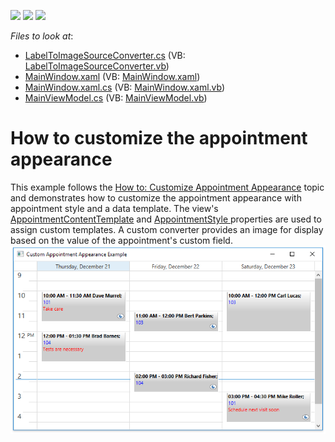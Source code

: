 <!-- default badges list -->
![](https://img.shields.io/endpoint?url=https://codecentral.devexpress.com/api/v1/VersionRange/128655874/22.2.2%2B)
[![](https://img.shields.io/badge/Open_in_DevExpress_Support_Center-FF7200?style=flat-square&logo=DevExpress&logoColor=white)](https://supportcenter.devexpress.com/ticket/details/T545892)
[![](https://img.shields.io/badge/📖_How_to_use_DevExpress_Examples-e9f6fc?style=flat-square)](https://docs.devexpress.com/GeneralInformation/403183)
<!-- default badges end -->
<!-- default file list -->
*Files to look at*:

* [LabelToImageSourceConverter.cs](./CS/CustomizeAppointmentExample/Converters/LabelToImageSourceConverter.cs) (VB: [LabelToImageSourceConverter.vb](./VB/CustomizeAppointmentExample/Converters/LabelToImageSourceConverter.vb))
* [MainWindow.xaml](./CS/CustomizeAppointmentExample/MainWindow.xaml) (VB: [MainWindow.xaml](./VB/CustomizeAppointmentExample/MainWindow.xaml))
* [MainWindow.xaml.cs](./CS/CustomizeAppointmentExample/MainWindow.xaml.cs) (VB: [MainWindow.xaml.vb](./VB/CustomizeAppointmentExample/MainWindow.xaml.vb))
* [MainViewModel.cs](./CS/CustomizeAppointmentExample/ViewModel/MainViewModel.cs) (VB: [MainViewModel.vb](./VB/CustomizeAppointmentExample/ViewModel/MainViewModel.vb))
<!-- default file list end -->
# How to customize the appointment appearance


This example follows the <a href="http://help.devexpress.com/#WPF/CustomDocument116758">How to: Customize Appointment Appearance</a> topic and demonstrates how to customize the appointment appearance with appointment style and a data template. The view's <a href="http://help.devexpress.com/#WPF/DevExpressXpfSchedulingDayViewBase_AppointmentContentTemplatetopic">AppointmentContentTemplate</a> and <a href="http://help.devexpress.com/#WPF/DevExpressXpfSchedulingDayViewBase_AppointmentStyletopic">AppointmentStyle </a>properties are used to assign custom templates. A custom converter provides an image for display based on the value of the appointment's custom field.<br><img src="https://raw.githubusercontent.com/DevExpress-Examples/how-to-customize-the-appointment-appearance-t545892/17.2.3+/media/8ab28532-1506-4694-9d11-f9988f99b956.png">

<br/>


